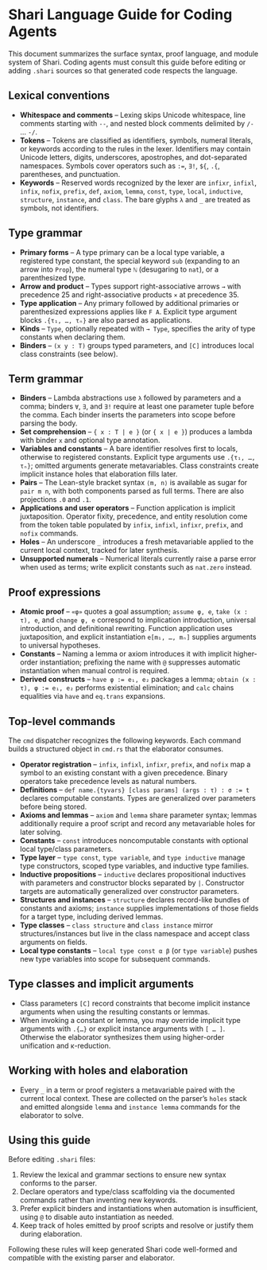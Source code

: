 # Shari Language Guide for Coding Agents

This document summarizes the surface syntax, proof language, and module system of Shari. Coding agents must consult this guide before editing or adding `.shari` sources so that generated code respects the language.

## Lexical conventions
- **Whitespace and comments** – Lexing skips Unicode whitespace, line comments starting with `--`, and nested block comments delimited by `/-` … `-/`.
- **Tokens** – Tokens are classified as identifiers, symbols, numeral literals, or keywords according to the rules in the lexer. Identifiers may contain Unicode letters, digits, underscores, apostrophes, and dot-separated namespaces. Symbols cover operators such as `:=`, `∃!`, `${`, `.{`, parentheses, and punctuation.
- **Keywords** – Reserved words recognized by the lexer are `infixr`, `infixl`, `infix`, `nofix`, `prefix`, `def`, `axiom`, `lemma`, `const`, `type`, `local`, `inductive`, `structure`, `instance`, and `class`. The bare glyphs `λ` and `_` are treated as symbols, not identifiers.

## Type grammar
- **Primary forms** – A type primary can be a local type variable, a registered type constant, the special keyword `sub` (expanding to an arrow into `Prop`), the numeral type `ℕ` (desugaring to `nat`), or a parenthesized type.
- **Arrow and product** – Types support right-associative arrows `→` with precedence 25 and right-associative products `×` at precedence 35.
- **Type application** – Any primary followed by additional primaries or parenthesized expressions applies like `F A`. Explicit type argument blocks `.{τ₁, …, τₙ}` are also parsed as applications.
- **Kinds** – `Type`, optionally repeated with `→ Type`, specifies the arity of type constants when declaring them.
- **Binders** – `(x y : T)` groups typed parameters, and `[C]` introduces local class constraints (see below).

## Term grammar
- **Binders** – Lambda abstractions use `λ` followed by parameters and a comma; binders `∀`, `∃`, and `∃!` require at least one parameter tuple before the comma. Each binder inserts the parameters into scope before parsing the body.
- **Set comprehension** – `{ x : T | e }` (or `{ x | e }`) produces a lambda with binder `x` and optional type annotation.
- **Variables and constants** – A bare identifier resolves first to locals, otherwise to registered constants. Explicit type arguments use `.{τ₁, …, τₙ}`; omitted arguments generate metavariables. Class constraints create implicit instance holes that elaboration fills later.
- **Pairs** – The Lean-style bracket syntax `⟨m, n⟩` is available as sugar for `pair m n`, with both components parsed as full terms. There are also projections `.0` and `.1`.
- **Applications and user operators** – Function application is implicit juxtaposition. Operator fixity, precedence, and entity resolution come from the token table populated by `infix`, `infixl`, `infixr`, `prefix`, and `nofix` commands.
- **Holes** – An underscore `_` introduces a fresh metavariable applied to the current local context, tracked for later synthesis.
- **Unsupported numerals** – Numerical literals currently raise a parse error when used as terms; write explicit constants such as `nat.zero` instead.

## Proof expressions
- **Atomic proof** – `«φ»` quotes a goal assumption; `assume φ, e`, `take (x : τ), e`, and `change φ, e` correspond to implication introduction, universal introduction, and definitional rewriting. Function application uses juxtaposition, and explicit instantiation `e[m₁, …, mₙ]` supplies arguments to universal hypotheses.
- **Constants** – Naming a lemma or axiom introduces it with implicit higher-order instantiation; prefixing the name with `@` suppresses automatic instantiation when manual control is required.
- **Derived constructs** – `have φ := e₁, e₂` packages a lemma; `obtain (x : τ), φ := e₁, e₂` performs existential elimination; and `calc` chains equalities via `have` and `eq.trans` expansions.

## Top-level commands
The `cmd` dispatcher recognizes the following keywords. Each command builds a structured object in `cmd.rs` that the elaborator consumes.

- **Operator registration** – `infix`, `infixl`, `infixr`, `prefix`, and `nofix` map a symbol to an existing constant with a given precedence. Binary operators take precedence levels as natural numbers.
- **Definitions** – `def name.{tyvars} [class params] (args : τ) : σ := t` declares computable constants. Types are generalized over parameters before being stored.
- **Axioms and lemmas** – `axiom` and `lemma` share parameter syntax; lemmas additionally require a proof script and record any metavariable holes for later solving.
- **Constants** – `const` introduces noncomputable constants with optional local type/class parameters.
- **Type layer** – `type const`, `type variable`, and `type inductive` manage type constructors, scoped type variables, and inductive type families.
- **Inductive propositions** – `inductive` declares propositional inductives with parameters and constructor blocks separated by `|`. Constructor targets are automatically generalized over constructor parameters.
- **Structures and instances** – `structure` declares record-like bundles of constants and axioms; `instance` supplies implementations of those fields for a target type, including derived lemmas.
- **Type classes** – `class structure` and `class instance` mirror structures/instances but live in the class namespace and accept class arguments on fields.
- **Local type constants** – `local type const α β` (or `type variable`) pushes new type variables into scope for subsequent commands.

## Type classes and implicit arguments
- Class parameters `[C]` record constraints that become implicit instance arguments when using the resulting constants or lemmas.
- When invoking a constant or lemma, you may override implicit type arguments with `.{…}` or explicit instance arguments with `[ … ]`. Otherwise the elaborator synthesizes them using higher-order unification and κ-reduction.

## Working with holes and elaboration
- Every `_` in a term or proof registers a metavariable paired with the current local context. These are collected on the parser’s `holes` stack and emitted alongside `lemma` and `instance lemma` commands for the elaborator to solve.

## Using this guide
Before editing `.shari` files:
1. Review the lexical and grammar sections to ensure new syntax conforms to the parser.
2. Declare operators and type/class scaffolding via the documented commands rather than inventing new keywords.
3. Prefer explicit binders and instantiations when automation is insufficient, using `@` to disable auto instantiation as needed.
4. Keep track of holes emitted by proof scripts and resolve or justify them during elaboration.

Following these rules will keep generated Shari code well-formed and compatible with the existing parser and elaborator.
